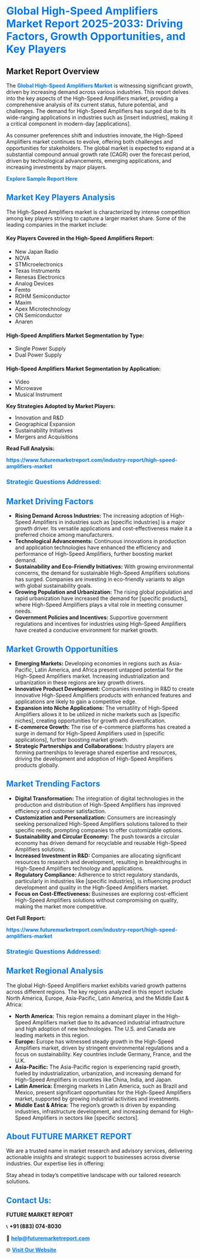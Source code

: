 <h1 style="color: #007BFF;">Global High-Speed Amplifiers Market Report 2025-2033: Driving Factors, Growth Opportunities, and Key Players</h1>

<section id="overview">
<h2>Market Report Overview</h2>
<p>The <a href="https://www.futuremarketreport.com/industry-report/high-speed-amplifiers-market" style="color: #007BFF; text-decoration: none;"><strong>Global High-Speed Amplifiers Market</strong></a> is witnessing significant growth, driven by increasing demand across various industries. This report delves into the key aspects of the High-Speed Amplifiers market, providing a comprehensive analysis of its current status, future potential, and challenges. The demand for High-Speed Amplifiers has surged due to its wide-ranging applications in industries such as [insert industries], making it a critical component in modern-day [applications].</p>
<p>As consumer preferences shift and industries innovate, the High-Speed Amplifiers market continues to evolve, offering both challenges and opportunities for stakeholders. The global market is expected to expand at a substantial compound annual growth rate (CAGR) over the forecast period, driven by technological advancements, emerging applications, and increasing investments by major players.</p>
</section>

<section id="overview">
<p><a href="https://www.futuremarketreport.com/request-sample/reportId=82563" style="color: #007BFF; text-decoration: none;"><strong>Explore Sample Report Here</strong></a></p>
</section>

<section id="key-players">
<h2 style="color: #007BFF;">Market Key Players Analysis</h2>
<p>The High-Speed Amplifiers market is characterized by intense competition among key players striving to capture a larger market share. Some of the leading companies in the market include:</p>
<h4>Key Players Covered in the High-Speed Amplifiers Report:</h4>
<ul><li>New Japan Radio</li><li>NOVA</li><li>STMicroelectronics</li><li>Texas Instruments</li><li>Renesas Electronics</li><li>Analog Devices</li><li>Femto</li><li>ROHM Semiconductor</li><li>Maxim</li><li>Apex Microtechnology</li><li>ON Semiconductor</li><li>Anaren</li></ul>
<h4>High-Speed Amplifiers Market Segmentation by Type:</h4>
<ul><li>Single Power Supply</li><li>Dual Power Supply</li></ul>

<h4>High-Speed Amplifiers Market Segmentation by Application:</h4>
<ul><li>Video</li><li>Microwave</li><li>Musical Instrument</li></ul>
<p><strong>Key Strategies Adopted by Market Players:</strong></p>
<ul>
<li>Innovation and R&D</li>
<li>Geographical Expansion</li>
<li>Sustainability Initiatives</li>
<li>Mergers and Acquisitions</li>
</ul>
</section>

<section>
<p><strong>Read Full Analysis: </strong></p><a href="https://www.futuremarketreport.com/industry-report/high-speed-amplifiers-market" style="color: #007BFF; text-decoration: none;"><strong>https://www.futuremarketreport.com/industry-report/high-speed-amplifiers-market</strong></a>
<h3 style="color: #007BFF;">Strategic Questions Addressed:</h3>
</section>

<section id="driving-factors">
<h2 style="color: #007BFF;">Market Driving Factors</h2>
<ul>
<li><strong>Rising Demand Across Industries:</strong> The increasing adoption of High-Speed Amplifiers in industries such as [specific industries] is a major growth driver. Its versatile applications and cost-effectiveness make it a preferred choice among manufacturers.</li>
<li><strong>Technological Advancements:</strong> Continuous innovations in production and application technologies have enhanced the efficiency and performance of High-Speed Amplifiers, further boosting market demand.</li>
<li><strong>Sustainability and Eco-Friendly Initiatives:</strong> With growing environmental concerns, the demand for sustainable High-Speed Amplifiers solutions has surged. Companies are investing in eco-friendly variants to align with global sustainability goals.</li>
<li><strong>Growing Population and Urbanization:</strong> The rising global population and rapid urbanization have increased the demand for [specific products], where High-Speed Amplifiers plays a vital role in meeting consumer needs.</li>
<li><strong>Government Policies and Incentives:</strong> Supportive government regulations and incentives for industries using High-Speed Amplifiers have created a conducive environment for market growth.</li>
</ul>
</section>

<section id="growth-opportunities">
<h2 style="color: #007BFF;">Market Growth Opportunities</h2>
<ul>
<li><strong>Emerging Markets:</strong> Developing economies in regions such as Asia-Pacific, Latin America, and Africa present untapped potential for the High-Speed Amplifiers market. Increasing industrialization and urbanization in these regions are key growth drivers.</li>
<li><strong>Innovative Product Development:</strong> Companies investing in R&D to create innovative High-Speed Amplifiers products with enhanced features and applications are likely to gain a competitive edge.</li>
<li><strong>Expansion into Niche Applications:</strong> The versatility of High-Speed Amplifiers allows it to be utilized in niche markets such as [specific niches], creating opportunities for growth and diversification.</li>
<li><strong>E-commerce Growth:</strong> The rise of e-commerce platforms has created a surge in demand for High-Speed Amplifiers used in [specific applications], further boosting market growth.</li>
<li><strong>Strategic Partnerships and Collaborations:</strong> Industry players are forming partnerships to leverage shared expertise and resources, driving the development and adoption of High-Speed Amplifiers products globally.</li>
</ul>
</section>

<section id="trending-factors">
<h2 style="color: #007BFF;">Market Trending Factors</h2>
<ul>
<li><strong>Digital Transformation:</strong> The integration of digital technologies in the production and distribution of High-Speed Amplifiers has improved efficiency and customer satisfaction.</li>
<li><strong>Customization and Personalization:</strong> Consumers are increasingly seeking personalized High-Speed Amplifiers solutions tailored to their specific needs, prompting companies to offer customizable options.</li>
<li><strong>Sustainability and Circular Economy:</strong> The push towards a circular economy has driven demand for recyclable and reusable High-Speed Amplifiers solutions.</li>
<li><strong>Increased Investment in R&D:</strong> Companies are allocating significant resources to research and development, resulting in breakthroughs in High-Speed Amplifiers technology and applications.</li>
<li><strong>Regulatory Compliance:</strong> Adherence to strict regulatory standards, particularly in industries like [specific industries], is influencing product development and quality in the High-Speed Amplifiers market.</li>
<li><strong>Focus on Cost-Effectiveness:</strong> Businesses are exploring cost-efficient High-Speed Amplifiers solutions without compromising on quality, making the market more competitive.</li>
</ul>
</section>

<section>
<p><strong>Get Full Report: </strong></p><a href="https://www.futuremarketreport.com/industry-report/high-speed-amplifiers-market" style="color: #007BFF; text-decoration: none;"><strong>https://www.futuremarketreport.com/industry-report/high-speed-amplifiers-market</strong></a>
<h3 style="color: #007BFF;">Strategic Questions Addressed:</h3>
</section>


<section id="regional-analysis">
<h2 style="color: #007BFF;">Market Regional Analysis</h2>
<p>The global High-Speed Amplifiers market exhibits varied growth patterns across different regions. The key regions analyzed in this report include North America, Europe, Asia-Pacific, Latin America, and the Middle East & Africa:</p>
<ul>
<li><strong>North America:</strong> This region remains a dominant player in the High-Speed Amplifiers market due to its advanced industrial infrastructure and high adoption of new technologies. The U.S. and Canada are leading markets in this region.</li>
<li><strong>Europe:</strong> Europe has witnessed steady growth in the High-Speed Amplifiers market, driven by stringent environmental regulations and a focus on sustainability. Key countries include Germany, France, and the U.K.</li>
<li><strong>Asia-Pacific:</strong> The Asia-Pacific region is experiencing rapid growth, fueled by industrialization, urbanization, and increasing demand for High-Speed Amplifiers in countries like China, India, and Japan.</li>
<li><strong>Latin America:</strong> Emerging markets in Latin America, such as Brazil and Mexico, present significant opportunities for the High-Speed Amplifiers market, supported by growing industrial activities and investments.</li>
<li><strong>Middle East & Africa:</strong> The region’s growth is driven by expanding industries, infrastructure development, and increasing demand for High-Speed Amplifiers in sectors like [specific sectors].</li>
</ul>
</section>

<footer>
<h2 style="color: #007BFF;">About FUTURE MARKET REPORT</h2>
<p>We are a trusted name in market research and advisory services, delivering actionable insights and strategic support to businesses across diverse industries. Our expertise lies in offering:</p>

<p>Stay ahead in today’s competitive landscape with our tailored research solutions.</p>

<h2 style="color: #007BFF;">Contact Us:</h2>
<p><strong>FUTURE MARKET REPORT</strong></p>
<p>📞 <strong>+91 (883) 074-8030</strong></p>
<p>📧 <strong><a href="mailto:help@futuremarketreport.com" style="color: #007BFF;">help@futuremarketreport.com</a></strong></p>
<p>🌐 <strong><a href="https://www.futuremarketreport.com/" style="color: #007BFF;">Visit Our Website</a></strong></p>
</footer>